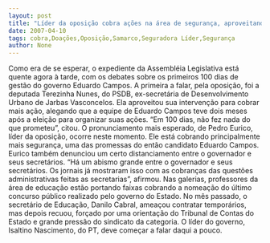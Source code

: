```yaml
---
layout: post
title: "Líder da oposição cobra ações na área de segurança, aproveitando marco dos 100 dias"
date: 2007-04-10
tags: cobra,Doações,Oposição,Samarco,Seguradora Líder,Segurança
author: None
---
```

Como era de se esperar, o expediente da Assembléia Legislativa está quente agora à tarde, com os debates sobre os primeiros 100 dias de gestão do governo Eduardo Campos.
A primeira a falar, pela oposição, foi a deputada Terezinha Nunes, do PSDB, ex-secretária de Desenvolvimento Urbano de Jarbas Vasconcelos. Ela aproveitou sua intervenção para cobrar mais ação, alegando que a equipe de Eduardo Campos teve dois meses após a eleição para organizar suas ações.
“Em 100 dias, não fez nada do que prometeu”, citou.
O pronunciamento mais esperado, de Pedro Eurico, líder da oposição, ocorre neste momento. Ele está cobrando principalmente mais segurança, uma das promessas do então candidato Eduardo Campos.
Eurico também denunciou um certo distanciamento entre o governador e seus secretários.
“Há um abismo grande entre o governador e seus secretários. Os jornais já mostraram isso com as cobranças das questões administrativas feitas as secretarias”, afirmou.
Nas galerias, professores da área de educação estão portando faixas cobrando a nomeação do último concurso público realizado pelo governo do Estado. No mês passado, o secretário de Educação, Danilo Cabral, ameaçou contratar temporários, mas depois recuou, forçado por uma orientação do Tribunal de Contas do Estado e grande pressão do sindicato da categoria.
O líder do governo, Isaltino Nascimento, do PT, deve começar a falar daqui a pouco. 